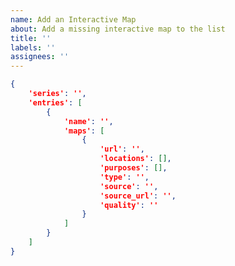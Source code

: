 ```yaml
---
name: Add an Interactive Map
about: Add a missing interactive map to the list
title: ''
labels: ''
assignees: ''
---
```


~~~ json
{
    'series': '',
    'entries': [
        {
            'name': '',
            'maps': [
                {
                    'url': '',
                    'locations': [],
                    'purposes': [],
                    'type': '',
                    'source': '',
                    'source_url': '',
                    'quality': ''
                }
            ]
        }
    ]
}
~~~

<!--
type: open|closed|commercial
Is the map completely open source (open),
is the source not available (closed) or
are features locked behind a paywall or ads being displayed (commercial)

quality: high|low
How's the map quality and usability.
-->

<!-- Example
{
    'series': 'The Witcher',
    'entries': [
        {
            'name': '3',
            'maps': [
                {
                    'url': 'https://link-to.map/',
                    'locations': [
                        'Main World',
                        'Abandoned Town'
                    ],
                    'purposes': [
                        'Collectibles',
                        'Treasure Chests',
                    ],
                    'type': 'open|closed|commercial',
                    'source': 'mapgenie.io',
                    'source_url': 'https://link-to-open.source/',
                    'quality': 'high|low'
                },
                {
                    'url': 'https://link-to-second.map/',
                    'locations': [
                        'Abandoned Town'
                    ],
                    'purposes': [
                        'Collectibles'
                    ],
                    'type': 'open|closed|commercial',
                    'source': 'mapgenie.io',
                    'source_url': 'https://link-to-open.source/',
                    'quality': 'high|low'
                }
            ]
        }
    ]
}
-->
